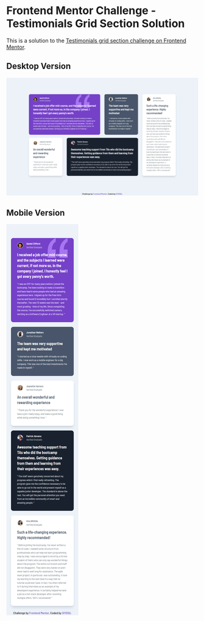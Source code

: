 # Frontend Mentor Challenge - Testimonials Grid Section Solution

This is a solution to the [Testimonials grid section challenge on Frontend Mentor](https://www.frontendmentor.io/challenges/testimonials-grid-section-Nnw6J7Un7).

## Desktop Version
![](./images/desktop.png)

## Mobile Version
![](./images/mobile.png)